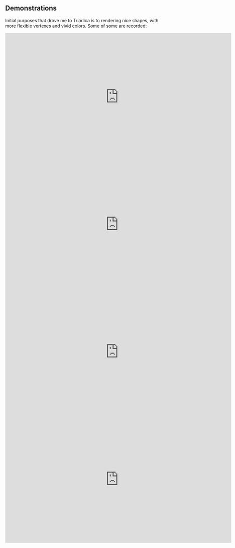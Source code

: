 ## Demonstrations

Initial purposes that drove me to Triadica is to rendering nice shapes, with more flexible vertexes and vivid colors. Some of some are recorded:

<iframe width="720" height="405" frameborder="0" src="https://www.ixigua.com/iframe/7114946237962551838?autoplay=0" referrerpolicy="unsafe-url" allowfullscreen></iframe>

<iframe width="720" height="405" frameborder="0" src="https://www.ixigua.com/iframe/7115696651687166501?autoplay=0" referrerpolicy="unsafe-url" allowfullscreen></iframe>

<iframe width="720" height="405" frameborder="0" src="https://www.ixigua.com/iframe/7116110780852306463?autoplay=0" referrerpolicy="unsafe-url" allowfullscreen></iframe>

<iframe width="720" height="405" frameborder="0" src="https://www.ixigua.com/iframe/7116110621027861022?autoplay=0" referrerpolicy="unsafe-url" allowfullscreen></iframe>
